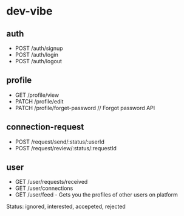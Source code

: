 # dev-vibe

## auth

- POST /auth/signup
- POST /auth/login
- POST /auth/logout

## profile

- GET /profile/view
- PATCH /profile/edit
- PATCH /profile/forget-password // Forgot password API

## connection-request

- POST /request/send/:status/:userId
- POST /request/review/:status/:requestId

## user

- GET /user/requests/received
- GET /user/connections
- GET /user/feed - Gets you the profiles of other users on platform

Status: ignored, interested, accepeted, rejected
